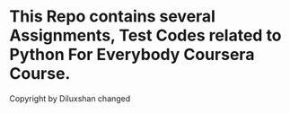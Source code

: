 # This Repo contains several Assignments, Test Codes related to Python For Everybody Coursera Course.


Copyright by Diluxshan
changed
